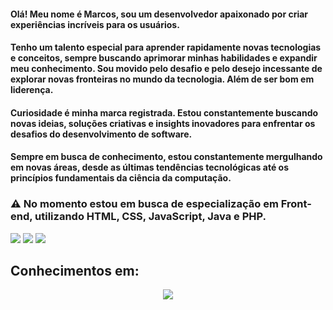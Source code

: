 #### Olá! Meu nome é Marcos, sou um desenvolvedor apaixonado por criar experiências incríveis para os usuários. 
#### Tenho um talento especial para aprender rapidamente novas tecnologias e conceitos, sempre buscando aprimorar minhas habilidades e expandir meu conhecimento. Sou movido pelo desafio e pelo desejo incessante de explorar novas fronteiras no mundo da tecnologia. Além de ser bom em liderença.
#### Curiosidade é minha marca registrada. Estou constantemente buscando novas ideias, soluções criativas e insights inovadores para enfrentar os desafios do desenvolvimento de software.
#### Sempre em busca de conhecimento, estou constantemente mergulhando em novas áreas, desde as últimas tendências tecnológicas até os princípios fundamentais da ciência da computação.

### ⚠️ No momento estou em busca de especialização em Front-end, utilizando HTML, CSS, JavaScript, Java e PHP.
<div> 
   <a href="https://www.linkedin.com/in/marcos-vinicius-costa-coelho/" target="_blank"><img src="https://img.shields.io/badge/-LinkedIn-%230077B5?style=for-the-badge&logo=linkedin&logoColor=white" target="_blank"></a> 
  <a href="https://www.instagram.com/marcos__vinicius16/" target="_blank"><img src="https://img.shields.io/badge/-Instagram-%23E4405F?style=for-the-badge&logo=instagram&logoColor=white" target="_blank"></a>
  <a href = "mailto:marcos.v.c.c1612@gmail.com"><img src="https://img.shields.io/badge/-Gmail-%23333?style=for-the-badge&logo=gmail&logoColor=red"></a>
  
</div>

## Conhecimentos em:
</div>
<p align="center">
  <a href="https://skillicons.dev">
    <img src="https://skillicons.dev/icons?i=git,c,bootstrap,css,eclipse,figma,html,java,js,linux,mysql,py,pycharm,vscode," />
  </a>
</p>



